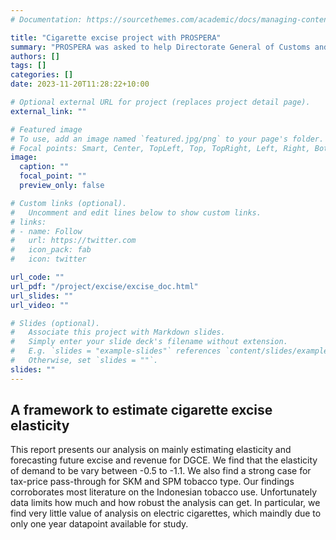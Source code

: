```yaml
---
# Documentation: https://sourcethemes.com/academic/docs/managing-content/

title: "Cigarette excise project with PROSPERA"
summary: "PROSPERA was asked to help Directorate General of Customs and Excise (DGCE) with estimating and forecasting demand elasticity of cigarettes. The purpose is to help DGCE forecasting its revenue and planning its excise hikes."
authors: []
tags: []
categories: []
date: 2023-11-20T11:28:22+10:00

# Optional external URL for project (replaces project detail page).
external_link: ""

# Featured image
# To use, add an image named `featured.jpg/png` to your page's folder.
# Focal points: Smart, Center, TopLeft, Top, TopRight, Left, Right, BottomLeft, Bottom, BottomRight.
image:
  caption: ""
  focal_point: ""
  preview_only: false

# Custom links (optional).
#   Uncomment and edit lines below to show custom links.
# links:
# - name: Follow
#   url: https://twitter.com
#   icon_pack: fab
#   icon: twitter

url_code: ""
url_pdf: "/project/excise/excise_doc.html"
url_slides: ""
url_video: ""

# Slides (optional).
#   Associate this project with Markdown slides.
#   Simply enter your slide deck's filename without extension.
#   E.g. `slides = "example-slides"` references `content/slides/example-slides.md`.
#   Otherwise, set `slides = ""`.
slides: ""
---
```


## A framework to estimate cigarette excise elasticity

This report presents our analysis on mainly estimating elasticity and forecasting future excise and revenue for DGCE. We find that the elasticity of demand to be vary between -0.5 to -1.1. We also find a strong case for tax-price pass-through for SKM and SPM tobacco type. Our findings corroborates most literature on the Indonesian tobacco use. Unfortunately data limits how much and how robust the analysis can get. In particular, we find very little value of analysis on electric cigarettes, which maindly due to only one year datapoint available for study.